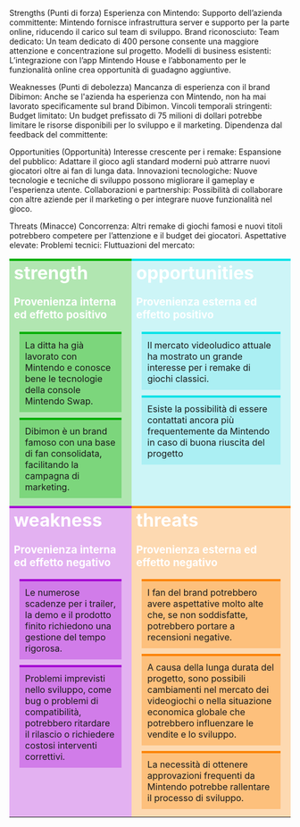 Strengths (Punti di forza)
Esperienza con Mintendo: 
Supporto dell’azienda committente: Mintendo fornisce infrastruttura server e supporto per la parte online, riducendo il carico sul team di sviluppo.
Brand riconosciuto: 
Team dedicato: Un team dedicato di 400 persone consente una maggiore attenzione e concentrazione sul progetto.
Modelli di business esistenti: L’integrazione con l’app Mintendo House e l’abbonamento per le funzionalità online crea opportunità di guadagno aggiuntive.

Weaknesses (Punti di debolezza)
Mancanza di esperienza con il brand Dibimon: Anche se l'azienda ha esperienza con Mintendo, non ha mai lavorato specificamente sul brand Dibimon.
Vincoli temporali stringenti: 
Budget limitato: Un budget prefissato di 75 milioni di dollari potrebbe limitare le risorse disponibili per lo sviluppo e il marketing.
Dipendenza dal feedback del committente: 


Opportunities (Opportunità)
Interesse crescente per i remake: 
Espansione del pubblico: Adattare il gioco agli standard moderni può attrarre nuovi giocatori oltre ai fan di lunga data.
Innovazioni tecnologiche: Nuove tecnologie e tecniche di sviluppo possono migliorare il gameplay e l'esperienza utente.
Collaborazioni e partnership: Possibilità di collaborare con altre aziende per il marketing o per integrare nuove funzionalità nel gioco.


Threats (Minacce)
Concorrenza: Altri remake di giochi famosi e nuovi titoli potrebbero competere per l’attenzione e il budget dei giocatori.
Aspettative elevate: 
Problemi tecnici: 
Fluttuazioni del mercato: 





<style type="text/css">

h1,h2,h3 {
    margin-top:0px;
    padding:0px;
    color:#fff;
}
table {
    border-collapse: collapse;
    table-layout: fixed;
    width: 100%;
}

td {
    vertical-align: top;
}

.div{
    padding:10px;
    margin:10px;
}

.medium { background-color:rgba(252, 227, 3, 0.3);border-top-style: solid;
border-top-width: 2px;border-top-color: rgb(252, 227, 3);}

.weakness { background-color:rgba(165, 1, 211, 0.3); border-top-color: rgb(165, 1, 211);border-top-style: solid;
border-top-width: 4px;}
.strength { background-color:rgba(0, 175, 0, 0.3); border-top-color: rgb(0, 175, 0);border-top-style: solid;
border-top-width: 4px;}
.threats { background-color:rgba(252, 132, 3, 0.3);border-top-color: rgb(252, 132, 3);border-top-style: solid;
border-top-width: 4px;}
.opportunities { background-color:rgba(93, 226, 231, 0.3);border-top-color: rgb(3, 226, 231);border-top-style: solid;
border-top-width: 4px;}
</style>


<table>
    <tr>
        <td class="strength">
        <h1>strength</h1>
        <h3>Provenienza interna ed effetto positivo </h3>
        <div class = "div strength">La ditta ha già lavorato con Mintendo e conosce bene le tecnologie della console Mintendo Swap.</div>
        <div class = "div strength">Dibimon è un brand famoso con una base di fan consolidata, facilitando la campagna di marketing.</div>
        </td>
        <td class="opportunities">
        <h1>opportunities</h1>
        <h3>Provenienza esterna ed effetto positivo</h3>
        <div class = "div opportunities">Il mercato videoludico attuale ha mostrato un grande interesse per i remake di giochi classici.</div>
         <div class = "div opportunities"> Esiste la possibilità di essere contattati ancora più frequentemente da Mintendo in caso di buona riuscita del progetto </div>
        </td>
    </tr>
    <tr>
        <td class="weakness">
        <h1>weakness</h1>
        <h3>Provenienza interna ed effetto negativo</h3>
        <div class = "div weakness">Le numerose scadenze per i trailer, la demo e il prodotto finito richiedono una gestione del tempo rigorosa.</div>
        <div class = "div weakness"> Problemi imprevisti nello sviluppo, come bug o problemi di compatibilità, potrebbero ritardare il rilascio o richiedere costosi interventi correttivi.</div>
        </td>
        <td class="threats">
        <h1>threats</h1>
        <h3>Provenienza esterna ed effetto negativo</h3>
        <div class = "div threats">I fan del brand potrebbero avere aspettative molto alte che, se non soddisfatte, potrebbero portare a recensioni negative.</div>
        <div class = "div threats">A causa della lunga durata del progetto, sono possibili cambiamenti nel mercato dei videogiochi o nella situazione economica globale che potrebbero influenzare le vendite e lo sviluppo.</div>
        <div class = "div threats">La necessità di ottenere approvazioni frequenti da Mintendo potrebbe rallentare il processo di sviluppo.</div>
        </td>
    </tr>
</table>




